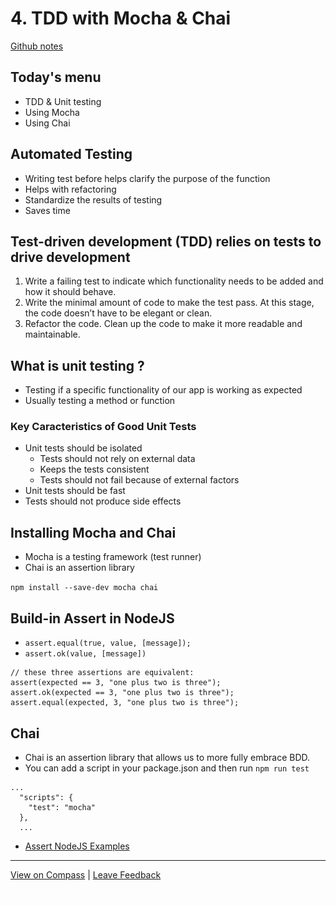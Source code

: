# 4. TDD with Mocha & Chai

[Github notes](https://mandrillapp.com/track/click/30244704/github.com?p=eyJzIjoiY0RoYzdkZFM4NGxaRlktTW1tdVIxUEZmcWRRIiwidiI6MSwicCI6IntcInVcIjozMDI0NDcwNCxcInZcIjoxLFwidXJsXCI6XCJodHRwczpcXFwvXFxcL2dpdGh1Yi5jb21cXFwvc2VuaG9yZ29tZXNcXFwvbGVjdHVyZXMtZmxleC1qdW5lLTEyLWV2ZVxcXC90cmVlXFxcL21haW5cXFwvbTF3MDNcXFwvVERETGVjdHVyZVwiLFwiaWRcIjpcImU4NTUzYWQ0ZmQ3YjQ3MzY4MDQyOThiZDE4Nzg0YmZkXCIsXCJ1cmxfaWRzXCI6W1wiYThiNDY0MzczZTMzNzE2Yjc4YjMxNDRlZWZlMWNmMDMzMTkxMzNkNlwiXX0ifQ)

## Today's menu

- TDD & Unit testing
- Using Mocha
- Using Chai

## Automated Testing

- Writing test before helps clarify the purpose of the function
- Helps with refactoring
- Standardize the results of testing
- Saves time

## Test-driven development (TDD) relies on tests to drive development

1. Write a failing test to indicate which functionality needs to be added and how it should behave.
2. Write the minimal amount of code to make the test pass. At this stage, the code doesn’t have to be elegant or clean.
3. Refactor the code. Clean up the code to make it more readable and maintainable.

## What is unit testing ?

- Testing if a specific functionality of our app is working as expected
- Usually testing a method or function

### Key Caracteristics of Good Unit Tests

- Unit tests should be isolated
   - Tests should not rely on external data
   - Keeps the tests consistent
   - Tests should not fail because of external factors
- Unit tests should be fast
- Tests should not produce side effects

## Installing Mocha and Chai

- Mocha is a testing framework (test runner)
- Chai is an assertion library

`npm install --save-dev mocha chai`

## Build-in Assert in NodeJS

- `assert.equal(true, value, [message]);`
- `assert.ok(value, [message])`

```other
// these three assertions are equivalent:
assert(expected == 3, "one plus two is three");
assert.ok(expected == 3, "one plus two is three");
assert.equal(expected, 3, "one plus two is three");
```

## Chai

- Chai is an assertion library that allows us to more fully embrace BDD.
- You can add a script in your package.json and then run `npm run test`

```other
...
  "scripts": {
    "test": "mocha"
  },
  ...
```

- [Assert NodeJS Examples](https://mandrillapp.com/track/click/30244704/nelsonic.gitbooks.io?p=eyJzIjoicGx5RHlQWklueEM2bWxOX2ZIXzF1MEJTcF93IiwidiI6MSwicCI6IntcInVcIjozMDI0NDcwNCxcInZcIjoxLFwidXJsXCI6XCJodHRwczpcXFwvXFxcL25lbHNvbmljLmdpdGJvb2tzLmlvXFxcL25vZGUtanMtYnktZXhhbXBsZVxcXC9jb250ZW50XFxcL2NvcmVcXFwvYXNzZXJ0XFxcL1JFQURNRS5odG1sXCIsXCJpZFwiOlwiZTg1NTNhZDRmZDdiNDczNjgwNDI5OGJkMTg3ODRiZmRcIixcInVybF9pZHNcIjpbXCI1NTAwMjliNmFjYTVkNjUyM2E3NzAyOTg0ODE1ZGIzN2JlMjg0ZjA1XCJdfSJ9)

---

[View on Compass](https://mandrillapp.com/track/click/30244704/flex-web.compass.lighthouselabs.ca?p=eyJzIjoiV1gtMDZuOWRvbWtUZjQ5YkxpQklUbE1QSnJvIiwidiI6MSwicCI6IntcInVcIjozMDI0NDcwNCxcInZcIjoxLFwidXJsXCI6XCJodHRwOlxcXC9cXFwvZmxleC13ZWIuY29tcGFzcy5saWdodGhvdXNlbGFicy5jYVxcXC9hY3Rpdml0aWVzXFxcLzM2MVxcXC9sZWN0dXJlc1xcXC84NTJcIixcImlkXCI6XCJlODU1M2FkNGZkN2I0NzM2ODA0Mjk4YmQxODc4NGJmZFwiLFwidXJsX2lkc1wiOltcImZiYWM3MTQ2MWU0ZDE3NDcyNjAwYWE3NWUxNmYwM2Y0NThjN2JkZmZcIl19In0) | [Leave Feedback](https://mandrillapp.com/track/click/30244704/flex-web.compass.lighthouselabs.ca?p=eyJzIjoiZzZIWllqOU92VGE0dnB0eENwNTh5U0dmRThFIiwidiI6MSwicCI6IntcInVcIjozMDI0NDcwNCxcInZcIjoxLFwidXJsXCI6XCJodHRwOlxcXC9cXFwvZmxleC13ZWIuY29tcGFzcy5saWdodGhvdXNlbGFicy5jYVxcXC9mZWVkYmFja3NcIixcImlkXCI6XCJlODU1M2FkNGZkN2I0NzM2ODA0Mjk4YmQxODc4NGJmZFwiLFwidXJsX2lkc1wiOltcImY2MmI4ZGI4YWE0MmQxYTYxNDI0M2M0ZjYwNDg4M2ZiOGVmYjYzOTBcIl19In0)

![open.gif](4.%20TDD%20with%20Mocha%20&%20Chai.assets/open.gif)

